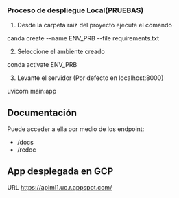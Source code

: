 ### Proceso de despliegue Local(PRUEBAS)

1. Desde la carpeta raiz del proyecto ejecute el comando

canda create --name ENV_PRB --file requirements.txt

2. Seleccione el ambiente creado

conda activate ENV_PRB

3. Levante el servidor (Por defecto en localhost:8000)

uvicorn main:app

## Documentación

Puede acceder a ella por medio de los endpoint:
* /docs
* /redoc

## App desplegada en GCP

URL     https://apiml1.uc.r.appspot.com/
